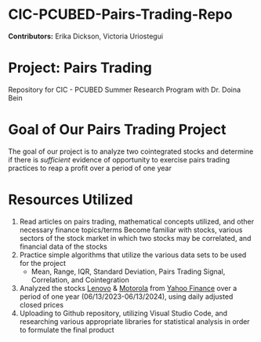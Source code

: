 # CIC-PCUBED-Pairs-Trading-Repo
**Contributors:** Erika Dickson, Victoria Uriostegui

# Project: Pairs Trading
Repository for CIC - PCUBED Summer Research Program with Dr. Doina Bein

# Goal of Our Pairs Trading Project
The goal of our project is to analyze two cointegrated stocks and determine if there is _sufficient_ evidence of opportunity to exercise pairs trading practices to reap a profit over a period of one year

# Resources Utilized
1. Read articles on pairs trading, mathematical concepts utilized, and other necessary finance topics/terms
Become familiar with stocks, various sectors of the stock market in which two stocks may be correlated, and financial data of the stocks 
2. Practice simple algorithms that utilize the various data sets to be used for the project
   - Mean, Range, IQR, Standard Deviation, Pairs Trading Signal, Correlation, and Cointegration
3. Analyzed the stocks [Lenovo](https://finance.yahoo.com/quote/LNVGF/history/?period1=1686614400&period2=1718236800) & [Motorola](MSI.csv) from [Yahoo Finance](https://finance.yahoo.com) over a period of one year (06/13/2023-06/13/2024), using daily adjusted closed prices
4. Uploading to Github repository, utilizing Visual Studio Code, and researching various appropriate libraries for statistical analysis in order to formulate the final product




